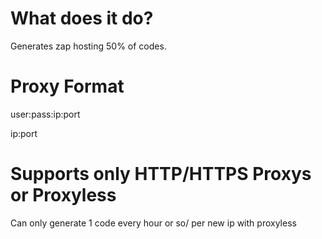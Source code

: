 # What does it do?
Generates zap hosting 50% of codes.

# Proxy Format
user:pass:ip:port

ip:port


# Supports only HTTP/HTTPS Proxys or Proxyless
Can only generate 1 code every hour or so/ per new ip with proxyless
